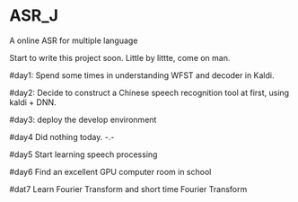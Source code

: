 # ASR_J
A online ASR for multiple language


Start to write this project soon. Little by littte, come on man.

#day1:
Spend some times in understanding WFST and decoder in Kaldi.


#day2:
Decide to construct a Chinese speech recognition tool at first, using kaldi + DNN.


#day3:
deploy the develop environment


#day4
Did nothing today. -.-



#day5
Start learning speech processing

#day6
Find an excellent GPU computer room in school


#dat7
Learn Fourier Transform and short time Fourier Transform
